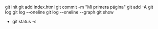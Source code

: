 git init
git add index.html
git commit -m "Mi primera página"
git add -A
git log
git log --oneline
git log --oneline --graph
git show <hash>
  
* git status -s
